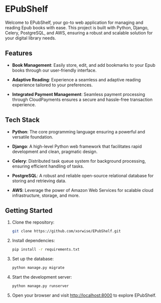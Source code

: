 # EPubShelf

Welcome to EPubShelf, your go-to web application for managing and reading Epub books with ease. This project is built with Python, Django, Celery, PostgreSQL, and AWS, ensuring a robust and scalable solution for your digital library needs.

## Features

- **Book Management**: Easily store, edit, and add bookmarks to your Epub books through our user-friendly interface.

- **Adaptive Reading**: Experience a seamless and adaptive reading experience tailored to your preferences.

- **Integrated Payment Management**: Seamless payment processing through CloudPayments ensures a secure and hassle-free transaction experience.

## Tech Stack

- **Python**: The core programming language ensuring a powerful and versatile foundation.

- **Django**: A high-level Python web framework that facilitates rapid development and clean, pragmatic design.

- **Celery**: Distributed task queue system for background processing, ensuring efficient handling of tasks.

- **PostgreSQL**: A robust and reliable open-source relational database for storing and retrieving data.

- **AWS**: Leverage the power of Amazon Web Services for scalable cloud infrastructure, storage, and more.

## Getting Started

1. Clone the repository:
   ```bash
   git clone https://github.com/xorwise/EPubShelf.git
   ```

2. Install dependencies:
   ```bash
   pip install -r requirements.txt
   ```

3. Set up the database:
   ```bash
   python manage.py migrate
   ```

4. Start the development server:
   ```bash
   python manage.py runserver
   ```

5. Open your browser and visit [http://localhost:8000](http://localhost:8000) to explore EPubShelf.
